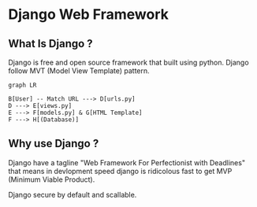 # Django Web Framework

## What Is Django ?

Django is free and open source framework that built using python. Django follow MVT (Model View Template) pattern.


``` mermaid
graph LR

B[User] -- Match URL ---> D[urls.py]
D ---> E[views.py]
E ---> F[models.py] & G[HTML Template]
F ---> H[(Database)]

```


## Why use Django ?

Django have a tagline "Web Framework For Perfectionist with Deadlines" that means in devlopment speed django is ridicolous fast to get MVP (Minimum Viable Product).

Django secure by default and scallable.